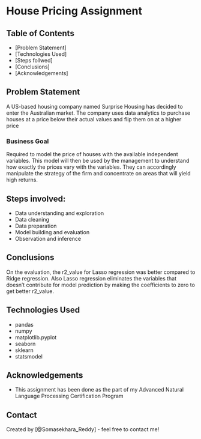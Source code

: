 # House Pricing Assignment

## Table of Contents
* [Problem Statement]
* [Technologies Used]
* [Steps follwed]
* [Conclusions]
* [Acknowledgements]

<!-- You can include any other section that is pertinent to your problem -->

## Problem Statement

A US-based housing company named Surprise Housing has decided to enter the Australian market. The company uses data analytics to purchase houses at a price below their actual values and flip them on at a higher price

### Business Goal

Required to model the price of houses with the available independent variables. This model will then be used by the management to understand how exactly the prices vary with the variables. They can accordingly manipulate the strategy of the firm and concentrate on areas that will yield high returns.

## Steps involved:
- Data understanding and exploration
- Data cleaning
- Data preparation
- Model building and evaluation
- Observation and inference

<!-- You don't have to answer all the questions - just the ones relevant to your project. -->

## Conclusions

On the evaluation, the r2_value for Lasso regression was better compared to Ridge regression. Also Lasso regression eliminates the variables that doesn’t contribute for model prediction by making the coefficients to zero to get better r2_value.

<!-- You don't have to answer all the questions - just the ones relevant to your project. -->


## Technologies Used
- pandas
- numpy
- matplotlib.pyplot
- seaborn
- sklearn
- statsmodel

<!-- As the libraries versions keep on changing, it is recommended to mention the version of library used in this project -->

## Acknowledgements

- This assignment has been done as the part of my Advanced Natural Language Processing Certification Program

## Contact
Created by [@Somasekhara_Reddy] - feel free to contact me!

